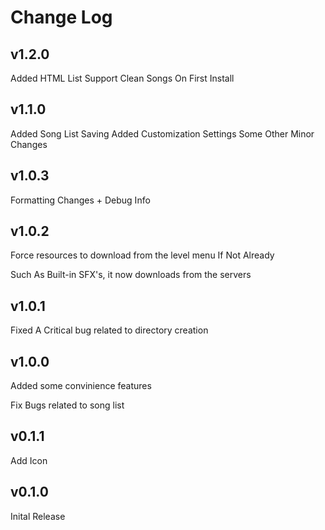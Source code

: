# Change Log

## v1.2.0
Added HTML List Support
Clean Songs On First Install

## v1.1.0
Added Song List Saving
Added Customization Settings
Some Other Minor Changes

## v1.0.3
Formatting Changes + Debug Info

## v1.0.2
Force resources to download from the level menu If Not Already

Such As Built-in SFX's, it now downloads from the servers

## v1.0.1
Fixed A Critical bug related to directory creation

## v1.0.0
Added some convinience features

Fix Bugs related to song list

## v0.1.1
Add Icon

## v0.1.0
Inital Release